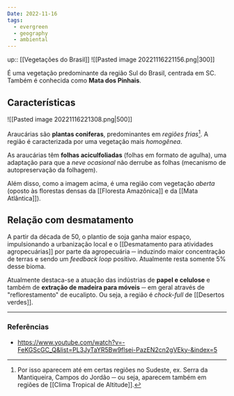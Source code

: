 ```yaml
---
Date: 2022-11-16
tags:
  - evergreen
  - geography
  - ambiental
---
```

up:: [[Vegetações do Brasil]]
![[Pasted image 20221116221156.png|300]]

É uma vegetação predominante da região Sul do Brasil, centrada em SC. Também é conhecida como **Mata dos Pinhais**.

## Características
![[Pasted image 20221116221308.png|500]]

Araucárias são **plantas coniferas**, predominantes em *regiões frias*[^1]. A região é caracterizada por uma vegetação mais *homogênea*. 

As araucárias têm **folhas aciculfoliadas** (folhas em formato de agulha), uma adaptação para que a *neve ocasional* não derrube as folhas (mecanismo de autopreservação da folhagem).

Além disso, como a imagem acima, é uma região com vegetação *aberta* (oposto às florestas densas da [[Floresta Amazônica]] e da [[Mata Atlântica]]).

## Relação com desmatamento
A partir da década de 50, o plantio de soja ganha maior espaço, impulsionando a urbanização local e o [[Desmatamento para atividades agropecuárias]] por parte da agropecuária ─ induzindo maior concentração de terras e sendo um *feedback loop* positivo. Atualmente resta somente 5% desse bioma.

Atualmente destaca-se a atuação das indústrias de **papel e celulose** e também de **extração de madeira para móveis** ─ em geral através de "reflorestamento" de eucalipto. Ou seja, a região é *chock-full* de [[Desertos verdes]].

---
### Referências
- https://www.youtube.com/watch?v=-FeKGScGC_Q&list=PL3JyTaYR5Bw9flsei-PazEN2cn2gVEky-&index=5

[^1]: Por isso aparecem até em certas regiões no Sudeste, ex. Serra da Mantiqueira, Campos do Jordão ─ ou seja, aparecem também em regiões de [[Clima Tropical de Altitude]]. 